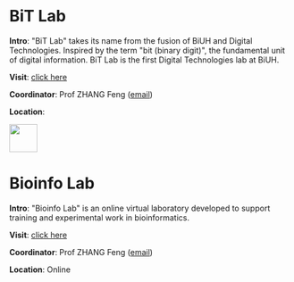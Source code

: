 <img src="https://fzhang.bioinfo-lab.com/img/white.png" height="1">

# BiT Lab

<b>Intro</b>: "BiT Lab" takes its name from the fusion of BiUH and Digital Technologies. 
Inspired by the term "bit (binary digit)", the fundamental unit of digital information.
BiT Lab is the first Digital Technologies lab at BiUH.

<b>Visit</b>: [click here](/BiT_Lab)

<b>Coordinator</b>: Prof ZHANG Feng ([email](feng.zhang@hainan-biuh.edu.cn))

<b>Location</b>:

<img src="https://fzhang.bioinfo-lab.com/img/white.png" height="50">

# Bioinfo Lab

<b>Intro</b>: "Bioinfo Lab" is an online virtual laboratory developed to support training and experimental work in bioinformatics.

<b>Visit</b>: [click here](https://www.bioinfo-lab.com/)

<b>Coordinator</b>: Prof ZHANG Feng ([email](feng.zhang@hainan-biuh.edu.cn))

<b>Location</b>: Online



